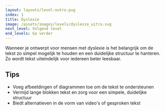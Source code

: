 ```yaml
---
layout: layouts/level-outro.pug
index: 1
title: Dyslexie
image: /assets/images/levels/dyslexie_uitro.svg
next_level: Volgend level
end_levels: Ga verder
---
```


Wanneer je ontwerpt voor mensen met dyslexie is het belangrijk om de tekst zo simpel mogelijk te houden en een duidelijke structuur te hanteren. Zo wordt tekst uiteindelijk voor iedereen beter leesbaar.

## Tips

* Voeg afbeeldingen of diagrammen toe om de tekst te ondersteunen
* Vermijd lange blokken tekst en zorg voor een simpele, duidelijke structuur
* Biedt alternatieven in de vorm van video's of gesproken tekst